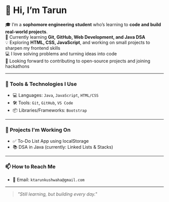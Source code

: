 # 👋 Hi, I’m Tarun

🎓 I’m a **sophomore engineering student** who’s learning to **code and build real-world projects**.  
🌱 Currently learning **Git, GitHub, Web Development, and Java DSA**  
💡 Exploring **HTML, CSS, JavaScript**, and working on small projects to sharpen my frontend skills   
💻 I love solving problems and turning ideas into code  
🚀 Looking forward to contributing to open-source projects and joining hackathons  

---

### 🧰 Tools & Technologies I Use

- 💻 Languages: `Java`, `JavaScript`, `HTML/CSS`
- 🛠️ Tools: `Git`, `GitHub`, `VS Code`
- 📦 Libraries/Frameworks: `Bootstrap`

---

### 🔭 Projects I'm Working On

- ✅ To-Do List App using localStorage
- 📚 DSA in Java (currently: Linked Lists & Stacks)

---

### 📫 How to Reach Me

- 📧 Email: `ktarunkushwaha@gmail.com`

---

> *"Still learning, but building every day."*


<!---
hiitarun1/hiitarun1 is a ✨ special ✨ repository because its `README.md` (this file) appears on your GitHub profile.
You can click the Preview link to take a look at your changes.
--->
